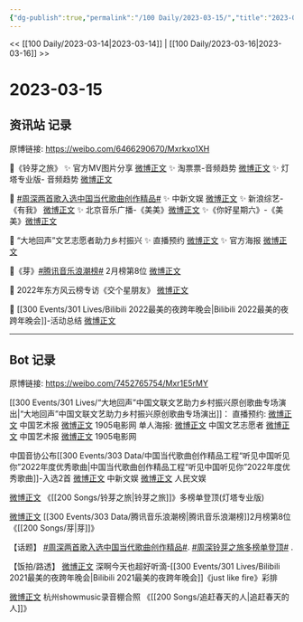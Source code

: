 ```yaml
---
{"dg-publish":true,"permalink":"/100 Daily/2023-03-15/","title":"2023-03-15","created":"2023-03-16T16:05:33.000+08:00","updated":"2023-04-11T14:46:31.000+08:00"}
---
```



<< [[100 Daily/2023-03-14\|2023-03-14]] | [[100 Daily/2023-03-16\|2023-03-16]] >>

# 2023-03-15

## 资讯站 记录

原博链接: https://weibo.com/6466290670/Mxrkxo1XH

🌟《铃芽之旅》
✨ 官方MV图片分享 [微博正文](https://weibo.com/6466290670/4879562507027169)
✨ 淘票票-音频趋势 [微博正文](https://weibo.com/6466290670/4879526019994604)
✨ 灯塔专业版- 音频趋势 [微博正文](https://weibo.com/6466290670/4879528969636167)

🌟 [#周深两首歌入选中国当代歌曲创作精品#](https://s.weibo.com/weibo?q=%23%E5%91%A8%E6%B7%B1%E4%B8%A4%E9%A6%96%E6%AD%8C%E5%85%A5%E9%80%89%E4%B8%AD%E5%9B%BD%E5%BD%93%E4%BB%A3%E6%AD%8C%E6%9B%B2%E5%88%9B%E4%BD%9C%E7%B2%BE%E5%93%81%23)
✨ 中新文娱 [微博正文](https://weibo.com/6466290670/4879510967158388)
✨ 新浪综艺-《有我》 [微博正文](https://weibo.com/6466290670/4879578693108193)
✨ 北京音乐广播-《美美》[微博正文](https://weibo.com/6466290670/4879597336790429)
✨《你好星期六》-《美美》[微博正文](https://weibo.com/6466290670/4879603551966246)

🌟 “大地回声”文艺志愿者助力乡村振兴
✨ 直播预约 [微博正文](https://weibo.com/6466290670/4879579217397645)
✨ 官方海报 [微博正文](https://weibo.com/6466290670/4879581117678201)

🌟《芽》[#腾讯音乐浪潮榜#](https://s.weibo.com/weibo?q=%23%E8%85%BE%E8%AE%AF%E9%9F%B3%E4%B9%90%E6%B5%AA%E6%BD%AE%E6%A6%9C%23) 2月榜第8位
[微博正文](https://weibo.com/6466290670/4879619913678909)

🌟 2022年东方风云榜专访《交个星朋友》
[微博正文](https://weibo.com/6466290670/4879674301747331)

🌟 [[300 Events/301 Lives/Bilibili 2022最美的夜跨年晚会\|Bilibili 2022最美的夜跨年晚会]]-活动总结
[微博正文](https://weibo.com/6466290670/4879639300544124)

---
## Bot 记录

原博链接: https://weibo.com/7452765754/Mxr1E5rMY

[[300 Events/301 Lives/“大地回声”中国文联文艺助力乡村振兴原创歌曲专场演出\|“大地回声”中国文联文艺助力乡村振兴原创歌曲专场演出]]：
直播预约:
[微博正文](https://weibo.com/1943724947/4879576768188783) 中国艺术报
[微博正文](https://weibo.com/1635270132/4879614843295825) 1905电影网
单人海报:
[微博正文](https://weibo.com/3211895913/4879580307654217) 中国文艺志愿者
[微博正文](https://weibo.com/1943724947/4879584577195210) 中国艺术报
[微博正文](https://weibo.com/1635270132/4879608702306557) 1905电影网

中国音协公布[[300 Events/303 Data/中国当代歌曲创作精品工程“听见中国听见你”2022年度优秀歌曲\|中国当代歌曲创作精品工程“听见中国听见你”2022年度优秀歌曲]]-入选2首
[微博正文](https://weibo.com/7728745629/4879502771227205) 中新文娱
[微博正文](https://weibo.com/7362512027/4879552662735444) 人民文娱

[微博正文](https://weibo.com/6858267513/4879522417871821) 《[[200 Songs/铃芽之旅\|铃芽之旅]]》多榜单登顶(灯塔专业版)

[微博正文](https://weibo.com/7530784115/4879616206970138) [[300 Events/303 Data/腾讯音乐浪潮榜\|腾讯音乐浪潮榜]]2月榜第8位《[[200 Songs/芽\|芽]]》

【话题】
[#周深两首歌入选中国当代歌曲创作精品#](https://s.weibo.com/weibo?q=%23%E5%91%A8%E6%B7%B1%E4%B8%A4%E9%A6%96%E6%AD%8C%E5%85%A5%E9%80%89%E4%B8%AD%E5%9B%BD%E5%BD%93%E4%BB%A3%E6%AD%8C%E6%9B%B2%E5%88%9B%E4%BD%9C%E7%B2%BE%E5%93%81%23).
[#周深铃芽之旅多榜单登顶#](https://s.weibo.com/weibo?q=%23%E5%91%A8%E6%B7%B1%E9%93%83%E8%8A%BD%E4%B9%8B%E6%97%85%E5%A4%9A%E6%A6%9C%E5%8D%95%E7%99%BB%E9%A1%B6%23) .

【饭拍/路透】
[微博正文](https://weibo.com/3123996041/4879678953753721) 深啊今天也超好听滴-[[300 Events/301 Lives/Bilibili 2021最美的夜跨年晚会\|Bilibili 2021最美的夜跨年晚会]]《just like fire》彩排

[微博正文](https://weibo.com/7495641082/4879629640275979) 杭州showmusic录音棚合照 《[[200 Songs/追赶春天的人\|追赶春天的人]]》
